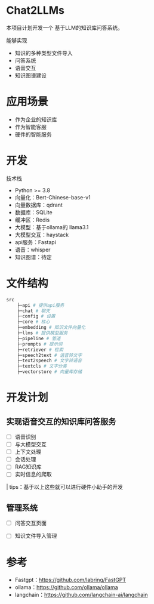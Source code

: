 # Chat2LLMs
本项目计划开发一个 基于LLM的知识库问答系统。

能够实现
- 知识的多种类型文件导入
- 问答系统
- 语音交互
- 知识图谱建设

# 应用场景
- 作为企业的知识库
- 作为智能客服
- 硬件的智能服务

# 开发
技术栈
- Python >= 3.8
- 向量化：Bert-Chinese-base-v1
- 向量数据库：qdrant
- 数据库：SQLite
- 缓冲区：Redis
- 大模型：基于ollama的 llama3.1
- 大模型交互：haystack
- api服务：Fastapi
- 语音：whisper
- 知识图谱：待定

# 文件结构
```powershell
src
    ├─api # 提供api服务
    ├─chat # 聊天
    ├─config # 设置
    ├─core # 核心
    ├─embedding # 知识文件向量化
    ├─llms # 提供模型服务
    ├─pipeline # 管道
    ├─prompts # 提示词
    ├─retriever # 检索
    ├─speech2text # 语音转文字
    ├─text2speech # 文字转语音
    ├─textcls # 文字分类
    ├─vectorstore # 向量库存储
```

# 开发计划
## 实现语音交互的知识库问答服务

- [ ] 语音识别
- [ ] 与大模型交互
- [ ] 上下文处理
- [ ] 会话处理
- [ ] RAG知识库
- [ ] 实时信息的爬取

| tips：基于以上这些就可以进行硬件小助手的开发

## 管理系统
- [ ] 问答交互页面
- [ ] 知识文件导入管理


# 参考
- Fastgpt：https://github.com/labring/FastGPT
- ollama：https://github.com/ollama/ollama
- langchain：https://github.com/langchain-ai/langchain
